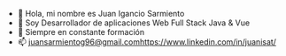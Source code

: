 - 👋 Hola, mi nombre es Juan Igancio Sarmiento
- 👀 Soy Desarrollador de aplicaciones Web Full Stack Java & Vue
- 🌱 Siempre en constante formación
- 📫 [juansarmientog96@gmail.com](https://www.linkedin.com/in/juanisat/)https://www.linkedin.com/in/juanisat/
